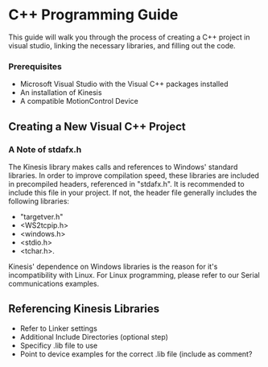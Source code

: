 # C++ Programming Guide

This guide will walk you through the process of creating a C++ project in visual studio, linking the necessary libraries, and filling out the code.

### Prerequisites

  - Microsoft Visual Studio with the Visual C++ packages installed
  - An installation of Kinesis 
  - A compatible MotionControl Device

## Creating a New Visual C++ Project

### A Note of stdafx.h

The Kinesis library makes calls and references to Windows' standard libraries. In order to improve compilation speed, these libraries are included in precompiled headers, referenced in "stdafx.h".
It is recommended to include this file in your project. If not, the header file generally includes the following libraries:

  - "targetver.h"
  - <WS2tcpip.h>
  - <windows.h>
  - <stdio.h>
  - <tchar.h>.

Kinesis' dependence on Windows libraries is the reason for it's incompatibility with Linux. For Linux programming, please refer to our Serial communications examples.

## Referencing Kinesis Libraries

  - Refer to Linker settings
  - Additional Include Directories (optional step)
  - Specificy .lib file to use
  - Point to device examples for the correct .lib file (include as comment?
